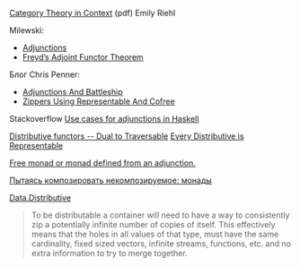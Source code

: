
[Category Theory in Context](https://emilyriehl.github.io/files/context.pdf) (pdf) Emily Riehl


Milewski:
- [Adjunctions](https://bartoszmilewski.com/2016/04/18/adjunctions/)
- [Freyd’s Adjoint Functor Theorem](https://bartoszmilewski.com/2020/07/22/freyds-adjoint-functor-theorem/)

Блог Chris Penner:
- [Adjunctions And Battleship](https://chrispenner.ca/posts/adjunction-battleship)
- [Zippers Using Representable And Cofree](https://chrispenner.ca/posts/representable-cofree-zippers)


Stackoverflow [Use cases for adjunctions in Haskell](https://stackoverflow.com/questions/56559213/use-cases-for-adjunctions-in-haskell)

[Distributive functors -- Dual to Traversable](https://hackage.haskell.org/package/distributive)
[Every Distributive is Representable](https://duplode.github.io/posts/every-distributive-is-representable.html)

[Free monad or monad defined from an adjunction.](https://mathoverflow.net/questions/25588/free-monad-or-monad-defined-from-an-adjunction)

[Пытаясь композировать некомпозируемое: монады](https://habr.com/ru/articles/536088/?code=dc540f3d8ccdce2dd52fe97d96a85b0a&state=ECBwfm3OeaYAG7jGzsD5exJi&hl=ru)


[Data.Distributive](https://hackage.haskell.org/package/distributive-0.6.2.1/docs/Data-Distributive.html)
>To be distributable a container will need to have a way to consistently zip a potentially infinite number of copies of itself. This effectively means that the holes in all values of that type, must have the same cardinality, fixed sized vectors, infinite streams, functions, etc. and no extra information to try to merge together.
